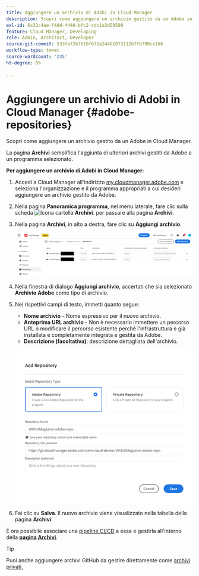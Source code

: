 ```yaml
---
title: Aggiungere un archivio di Adobi in Cloud Manager
description: Scopri come aggiungere un archivio gestito da un Adobe in Cloud Manager.
exl-id: 6c32c4ae-f48d-4440-bfc2-cdc1a3d59599
feature: Cloud Manager, Developing
role: Admin, Architect, Developer
source-git-commit: 533fa72b7610f671a24461073112b7fb798ce166
workflow-type: tm+mt
source-wordcount: '235'
ht-degree: 8%

---
```


# Aggiungere un archivio di Adobi in Cloud Manager {#adobe-repositories}

Scopri come aggiungere un archivio gestito da un Adobe in Cloud Manager.

La pagina **Archivi** semplifica l&#39;aggiunta di ulteriori archivi gestiti da Adobe a un programma selezionato.

**Per aggiungere un archivio di Adobi in Cloud Manager:**

1. Accedi a Cloud Manager all&#39;indirizzo [my.cloudmanager.adobe.com](https://my.cloudmanager.adobe.com/) e seleziona l&#39;organizzazione e il programma appropriati a cui desideri aggiungere un archivio gestito da Adobe.

1. Nella pagina **Panoramica programma**, nel menu laterale, fare clic sulla scheda ![Icona cartella](https://spectrum.adobe.com/static/icons/workflow_18/Smock_Folder_18_N.svg) **Archivi**. per passare alla pagina **Archivi**.

1. Nella pagina **Archivi**, in alto a destra, fare clic su **Aggiungi archivio**.

   ![Pulsante Aggiungi archivio](assets/add-repository.png)

1. Nella finestra di dialogo **Aggiungi archivio**, accertati che sia selezionato **Archivio Adobe** come tipo di archivio.

1. Nei rispettivi campi di testo, immetti quanto segue:

   * **Nome archivio** - Nome espressivo per il nuovo archivio.
   * **Anteprima URL archivio** - Non è necessario immettere un percorso URL o modificare il percorso esistente perché l&#39;infrastruttura è già installata e completamente integrata e gestita da Adobe.
   * **Descrizione (facoltativa)**: descrizione dettagliata dell&#39;archivio.

   ![Finestra di dialogo Aggiungi archivio](assets/add-adobe-repository.png)

1. Fai clic su **Salva**.
Il nuovo archivio viene visualizzato nella tabella della pagina **Archivi**.

È ora possibile associare una [pipeline CI/CD](/help/implementing/cloud-manager/configuring-pipelines/introduction-ci-cd-pipelines.md) a essa o gestirla all&#39;interno della [**pagina Archivi**](managing-repositories.md).

>[!TIP]
>
>Puoi anche aggiungere archivi GitHub da gestire direttamente come [archivi privati.](private-repositories.md)
